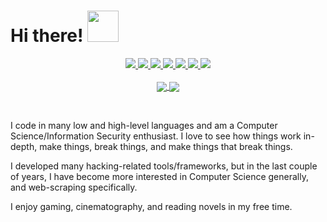 <h1> Hi there! <img src="https://media.giphy.com/media/mGcNjsfWAjY5AEZNw6/giphy.gif" width="50"></h1>

<p align="center">
  <a href="https://twitter.com/D4Vinci1">
    <img src="https://img.shields.io/badge/D4Vinci-blue?style=for-the-badge&logo=x&logoColor=00AEFF&labelColor=black&color=black">
  </a>
  <a href="https://www.linkedin.com/in/karim-shoair/">
    <img src="https://img.shields.io/badge/-Karim%20Shoair-blue?style=for-the-badge&logo=Linkedin&logoColor=00AEFF&labelColor=black&color=black">
  </a>
  <a href="https://t.me/D4Vinci_0x">
    <img src="https://img.shields.io/badge/D4Vinci__0x-0078D4?style=for-the-badge&logo=Telegram&logoColor=00AEFF&labelColor=black&color=black">
  </a>
  <a href="https://medium.com/@d4vinci">
    <img src="https://img.shields.io/badge/d4vinci-0078D4?style=for-the-badge&logo=Medium&logoColor=00AEFF&labelColor=black&color=black">
  </a>
  <a href="https://www.threads.net/@karim_shoair">
    <img src="https://img.shields.io/badge/karim-shoair?style=for-the-badge&logo=threads&logoColor=00AEFF&labelColor=black&color=black">
  </a>
  <a href="https://www.hackthebox.eu/profile/59616">
    <img src="https://img.shields.io/badge/d4vinci-0078D4?style=for-the-badge&logo=Hackthebox&logoColor=00AEFF&labelColor=black&color=black">
  </a>
  <a href="mailto:karim.shoair@pm.me">
    <img src="https://img.shields.io/badge/karim.shoair@pm.me-0078D4?style=for-the-badge&logo=Protonmail&logoColor=00AEFF&labelColor=black&color=black">
  </a>
  <br><br>
  <a href="https://github.com/D4Vinci">
  <img align="center" src="https://github-readme-stats.vercel.app/api?username=D4Vinci&count_private=true&show_icons=true&theme=chartreuse-dark" />
  </a>
  <a href="https://github.com/D4Vinci">
    <img align="center" src="https://github-readme-stats.vercel.app/api/top-langs/?username=D4Vinci&layout=compact&theme=chartreuse-dark&langs_count=8" />
  </a>
</p>


<br>

I code in many low and high-level languages and am a Computer Science/Information Security enthusiast. I love to see how things work in-depth, make things, break things, and make things that break things.

I developed many hacking-related tools/frameworks, but in the last couple of years, I have become more interested in Computer Science generally, and web-scraping specifically.

I enjoy gaming, cinematography, and reading novels in my free time.

<!--
**D4Vinci/D4Vinci** is a ✨ _special_ ✨ repository because its `README.md` (this file) appears on your GitHub profile.

Here are some ideas to get you started:

- 🔭 I’m currently working on ...
- 🌱 I’m currently learning ...
- 👯 I’m looking to collaborate on ...
- 🤔 I’m looking for help with ...
- 💬 Ask me about ...
- 📫 How to reach me: ...
- 😄 Pronouns: ...
- ⚡ Fun fact: ...
-->
